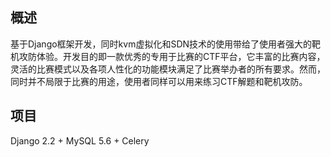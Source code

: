 ## 概述
基于Django框架开发，同时kvm虚拟化和SDN技术的使用带给了使用者强大的靶机攻防体验。开发目的即一款优秀的专用于比赛的CTF平台，它丰富的比赛内容，灵活的比赛模式以及各项人性化的功能模块满足了比赛举办者的所有要求。然而，同时并不局限于比赛的用途，使用者同样可以用来练习CTF解题和靶机攻防。
## 项目

Django 2.2 + MySQL 5.6 + Celery 

